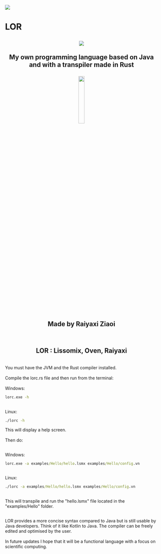 <img src="https://i.imgur.com/lRzzpEU.png"></img>

# LOR

<div align="center"><h2>
<img src="https://i.imgur.com/6YKWjdo.png"></img><br/><br/>
My own programming language based on Java and with a transpiler made in Rust<br/><br/><a href="#">
    <img src="https://i.imgur.com/CLHDD66.png" width="20%"/>
</a><br/><br/>Made by Raiyaxi Ziaoi
</h2></div>
<br/>
<div align="center"><h2>
LOR : Lissomix, Oven, Raiyaxi
</h2></div>
<br/>
You must have the JVM and the Rust compiler installed.
<br/>
<br/>
Compile the lorc.rs file and then run from the terminal:<br/><br/>
Windows:<br/>

```cmd
lorc.exe -h
```

<br/>Linux:<br/>

```cmd
./lorc -h
```

This will display a help screen.<br/><br/>Then do:

<br/>Windows:<br/>

```cmd
lorc.exe -a examples/Hello/hello.lsmx examples/Hello/config.vn
```

<br/>Linux:<br/>

```cmd
./lorc -a examples/Hello/hello.lsmx examples/Hello/config.vn
```

<br/> This will transpile and run the "hello.lsmx" file located in the "examples/Hello" folder.
<br/><br/>

LOR provides a more concise syntax compared to Java but is still usable by Java developers. Think of it like Kotlin to Java. The compiler can be freely edited and optimised by the user.
<br/><br/>
In future updates I hope that it will be a functional language with a focus on scientific computing.
<br/><br/>
